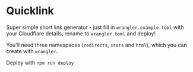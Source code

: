 # Quicklink

Super simple short link generator - just fill in `wrangler.example.toml` with your Cloudflare details, rename to `wrangler.toml` and deploy!

You'll need three namespaces (`redirects`, `stats` and `html`), which you can create with `wrangler`.

Deploy with `npm run deploy`
